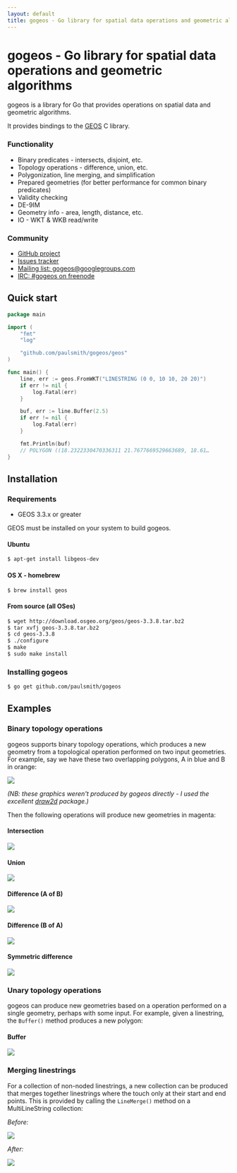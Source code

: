 ```yaml
---
layout: default
title: gogeos - Go library for spatial data operations and geometric algorithms
---
```


# gogeos - Go library for spatial data operations and geometric algorithms

gogeos is a library for Go that provides operations on spatial data and
geometric algorithms.

It provides bindings to the [GEOS](http://trac.osgeo.org/geos/) C library.

### Functionality

 * Binary predicates - intersects, disjoint, etc.
 * Topology operations - difference, union, etc.
 * Polygonization, line merging, and simplification
 * Prepared geometries (for better performance for common binary predicates)
 * Validity checking
 * DE-9IM
 * Geometry info - area, length, distance, etc.
 * IO - WKT & WKB read/write

### Community

 * [GitHub project](https://github.com/paulsmith/gogeos)
 * [Issues tracker](https://github.com/paulsmith/gogeos/issues)
 * [Mailing list: gogeos@googlegroups.com](https://groups.google.com/forum/?fromgroups#!forum/gogeos)
 * [IRC: #gogeos on freenode](irc://irc.freenode.net/gogeos)

<h2 id="quickstart">Quick start</h2>

```go
package main

import (
	"fmt"
	"log"

	"github.com/paulsmith/gogeos/geos"
)

func main() {
	line, err := geos.FromWKT("LINESTRING (0 0, 10 10, 20 20)")
	if err != nil {
		log.Fatal(err)
	}

	buf, err := line.Buffer(2.5)
	if err != nil {
		log.Fatal(err)
	}

	fmt.Println(buf)
	// POLYGON ((18.2322330470336311 21.7677669529663689, 18.61…
}
```

<h2 id="installation">Installation</h2>

### Requirements

 * GEOS 3.3.x or greater

GEOS must be installed on your system to build gogeos.

#### Ubuntu

```bash
$ apt-get install libgeos-dev
```

#### OS X - homebrew

```bash
$ brew install geos
```

#### From source (all OSes)

```bash
$ wget http://download.osgeo.org/geos/geos-3.3.8.tar.bz2
$ tar xvfj geos-3.3.8.tar.bz2
$ cd geos-3.3.8
$ ./configure
$ make
$ sudo make install
```

### Installing gogeos

```bash
$ go get github.com/paulsmith/gogeos
```

<h2 id="examples">Examples</h2>

### Binary topology operations

gogeos supports binary topology operations, which produces a new geometry from
a topological operation performed on two input geometries. For example, say we
have these two overlapping polygons, A in blue and B in orange:

![](img/example2-a-b.png)

*(NB: these graphics weren't produced by gogeos directly - I used the excellent
[draw2d](http://code.google.com/p/draw2d/draw2d) package.)*

Then the following operations will produce new geometries in magenta:

#### Intersection

![](img/example3-intersection.png)

#### Union

![](img/example4-union.png)

#### Difference (A of B)

![](img/example5-difference.png)

#### Difference (B of A)

![](img/example6-difference.png)

#### Symmetric difference

![](img/example7-symdifference.png)

### Unary topology operations

gogeos can produce new geometries based on a operation performed on a single geometry, perhaps with some input. For example, given a linestring, the `Buffer()` method produces a new polygon:

#### Buffer

![](img/example8-buffer.png)

### Merging linestrings

For a collection of non-noded linestrings, a new collection can be produced
that merges together linestrings where the touch only at their start and end
points. This is provided by calling the `LineMerge()` method on a
MultiLineString collection:

*Before:*

![](img/example9-unmerged-linestrings.png)

*After:*

![](img/example9-merged-linestrings.png)
